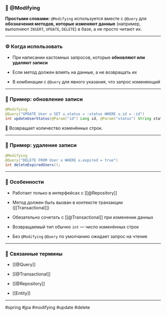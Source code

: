 ### 🧾 **@Modifying**

**Простыми словами:** `@Modifying` используется вместе с `@Query` для **обозначения методов, которые изменяют данные** (например, выполняют `INSERT`, `UPDATE`, `DELETE`) в базе, а не просто читают их.

---

### ⚙️ **Когда использовать**

- При написании кастомных запросов, которые **обновляют или удаляют записи**
    
- Если метод должен влиять на данные, а не возвращать их
    
- В комбинации с `@Query` для явного указания, что запрос изменяющий
    

---

### 📌 **Пример: обновление записи**

```java
@Modifying
@Query("UPDATE User u SET u.status = :status WHERE u.id = :id")
int updateUserStatus(@Param("id") Long id, @Param("status") String status);
```

📍 Возвращает количество изменённых строк.

---

### 📌 **Пример: удаление записи**

```java
@Modifying
@Query("DELETE FROM User u WHERE u.expired = true")
int deleteExpiredUsers();
```

---

### 🧠 **Особенности**

- Работает только в интерфейсах с [[@Repository]]
    
- Метод должен быть вызван в контексте транзакции ([[Transactional]])
    
- Обязательно сочетать с [[@Transactional]] при изменении данных
    
- Возвращаемый тип обычно `int` — число изменённых строк
    
- Без `@Modifying` `@Query` по умолчанию ожидает запрос на чтение
    

---

### 🔗 **Связанные термины**

- [[@Query]]
    
- [[@Transactional]]
    
- [[@Repository]]
    
- [[Entity]]
    

---

#spring #jpa #modifying #update #delete